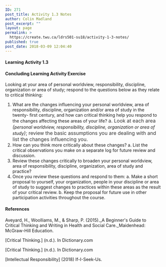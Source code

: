 ```yaml
---
ID: 271
post_title: Activity 1.3 Notes
author: Colin Madland
post_excerpt: ""
layout: page
permalink: >
  https://create.twu.ca/ldrs501-su18/activity-1-3-notes/
published: true
post_date: 2018-03-09 12:04:40
---
```

<h4>Learning Activity 1.3</h4>

<h4>Concluding Learning Activity Exercise</h4>

Looking at your area of personal worldview, responsibility, discipline, organization or area of study; respond to the questions below as they relate to critical thinking:

<ol>
<li>What are the changes influencing your personal worldview, area of responsibility, discipline, organization and/or area of study in the twenty- first century, and how can critical thinking help you respond to the changes affecting these areas of your life?
<span style="float: none;background-color: transparent;color: #333333;cursor: text;font-family: -apple-system,BlinkMacSystemFont,'Segoe UI',Roboto,Oxygen-Sans,Ubuntu,Cantarell,'Helvetica Neue',sans-serif;font-size: 16px;font-style: normal;font-variant: normal;font-weight: 400;letter-spacing: normal;text-align: left;text-decoration: none;text-indent: 0px">a. Look at each area <em>(</em></span><em>personal worldview, responsibility, discipline, organization or area of study</em><span style="float: none;background-color: transparent;color: #333333;cursor: text;font-family: -apple-system,BlinkMacSystemFont,'Segoe UI',Roboto,Oxygen-Sans,Ubuntu,Cantarell,'Helvetica Neue',sans-serif;font-size: 16px;font-style: normal;font-variant: normal;font-weight: 400;letter-spacing: normal;text-align: left;text-decoration: none;text-indent: 0px"><em>)</em>; review the basic assumptions you are dealing with and list the changes influencing you. </span></li>
<li>How can you think more critically about these changes?
a. List the critical observations you make on a separate log for future review and discussion.</li>
<li>Review these changes critically to broaden your personal worldview, area of responsibility, discipline, organization, area of study and practice?</li>
<li>Once you review these questions and respond to them:
a. Make a short proposal to yourself, your organization, people in your discipline or area of study to suggest changes to practices within these areas as the result of your critical review.
b. Keep the proposal for future use in other participation activities throughout the course.</li>
</ol>

<h4>References</h4>

Aveyard, H., Woolliams, M., &amp; Sharp, P. (2015)._A Beginner's Guide to Critical Thinking and Writing in Health and Social Care._Maidenhead: McGraw-Hill Education.

[Critical Thinking.] (n.d.). In Dictionary.com

[Critical Thinking.] (n.d.). In Dictionary.com

[Intellectual Responsibility] (2018) If-I-Seek-Us.